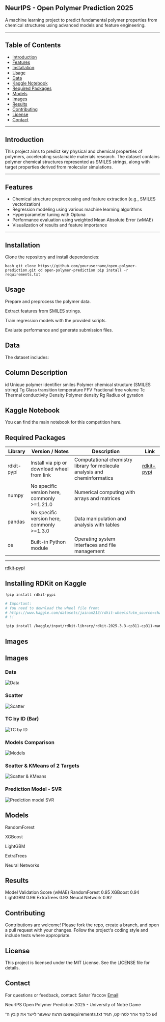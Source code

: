 ## NeurIPS - Open Polymer Prediction 2025

A machine learning project to predict fundamental polymer properties from chemical structures using advanced models and feature engineering.

---

## Table of Contents
- [Introduction](#introduction)
- [Features](#features)
- [Installation](#installation)
- [Usage](#usage)
- [Data](#data)
- [Kaggle Notebook](#kaggle-notebook)
- [Required Packages](#required-packages)
- [Models](#models)
- [Images](#Images)
- [Results](#results)
- [Contributing](#contributing)
- [License](#license)
- [Contact](#contact)

---

## Introduction

This project aims to predict key physical and chemical properties of polymers, accelerating sustainable materials research. The dataset contains polymer chemical structures represented as SMILES strings, along with target properties derived from molecular simulations.

---

## Features

- Chemical structure preprocessing and feature extraction (e.g., SMILES vectorization)  
- Regression modeling using various machine learning algorithms  
- Hyperparameter tuning with Optuna  
- Performance evaluation using weighted Mean Absolute Error (wMAE)  
- Visualization of results and feature importance

---

## Installation

Clone the repository and install dependencies:

``bash
git clone https://github.com/yourusername/open-polymer-prediction.git
cd open-polymer-prediction
pip install -r requirements.txt
``

## Usage
Prepare and preprocess the polymer data.

Extract features from SMILES strings.

Train regression models with the provided scripts.

Evaluate performance and generate submission files.

## Data
The dataset includes:

## Column	Description
id	Unique polymer identifier
smiles	Polymer chemical structure (SMILES string)
Tg	Glass transition temperature
FFV	Fractional free volume
Tc	Thermal conductivity
Density	Polymer density
Rg	Radius of gyration

## Kaggle Notebook
You can find the main notebook for this competition here.

## Required Packages

| Library    | Version / Notes                              | Description                                   |Link                                                    |
|------------|---------------------------------------------|-----------------------------------------------|---------------------------------------------------------|
| rdkit-pypi | Install via pip or download wheel from link | Computational chemistry library for molecule analysis and cheminformatics | [rdkit-pypi](https://www.kaggle.com/datasets/jainam213/rdkit-wheels?utm_source=chatgpt.com)|
| numpy      | No specific version here, commonly >=1.21.0 | Numerical computing with arrays and matrices  |                                                          |
| pandas     | No specific version here, commonly >=1.3.0  | Data manipulation and analysis with tables    |                                                          |
| os         | Built-in Python module                       | Operating system interfaces and file management |                                                        |

---
[rdkit-pypi](https://www.kaggle.com/datasets/jainam213/rdkit-wheels?utm_source=chatgpt.com)

## Installing RDKit on Kaggle

```bash
!pip install rdkit-pypi

# Important:
# You need to download the wheel file from:
# https://www.kaggle.com/datasets/jainam213/rdkit-wheels?utm_source=chatgpt.com
# !!

!pip install /kaggle/input/rdkit-library/rdkit-2025.3.3-cp311-cp311-manylinux_2_28_x86_64.whl
```
## Images
## Images

### Data
![Data](https://github.com/user-attachments/assets/879c242e-3c60-4ab1-9c12-81dd0b2eca9e)

### Scatter
![Scatter](https://github.com/user-attachments/assets/fb5c1efa-c663-4e15-aa1b-eeebe71f26f1)

### TC by ID (Bar)
![TC by ID](https://github.com/user-attachments/assets/9c004cff-5ad5-4725-862a-4b94edbfa5bd)

### Models Comparison
![Models](https://github.com/user-attachments/assets/95a3fe27-710c-4643-b42d-11729d12ef53)

### Scatter & KMeans of 2 Targets
![Scatter & KMeans](https://github.com/user-attachments/assets/3f6d82b9-7cdb-46ee-a286-c7f33aabf730)

### Prediction Model - SVR
![Prediction model SVR](https://github.com/user-attachments/assets/59603810-ee99-4e66-9f13-2042de7e05bc)

## Models
RandomForest

XGBoost

LightGBM

ExtraTrees

Neural Networks

## Results
Model	Validation Score (wMAE)
RandomForest	0.95
XGBoost	0.94
LightGBM	0.96
ExtraTrees	0.93
Neural Network	0.92

## Contributing
Contributions are welcome! Please fork the repo, create a branch, and open a pull request with your changes. Follow the project's coding style and include tests where appropriate.

## License
This project is licensed under the MIT License. See the LICENSE file for details.

## Contact
For questions or feedback, contact:
Sahar Yaccov
[Email](saharyaccov@gmail.com)

NeurIPS Open Polymer Prediction 2025 - University of Notre Dame

אם תרצה שאעזור לייצר את קובץ ה־requirements.txt או כל קוד אחר לפרויקט, תגיד!
